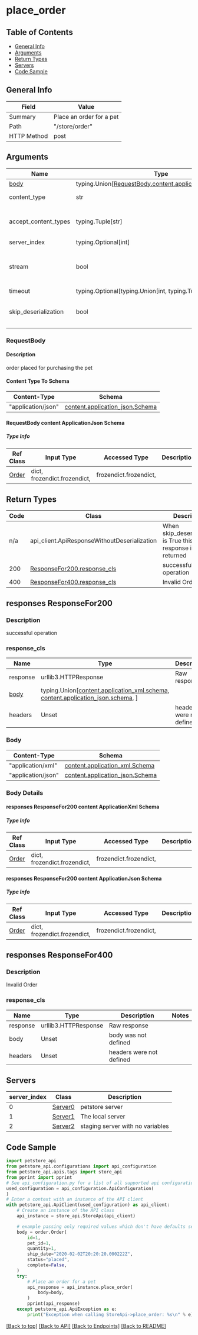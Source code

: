 <a name="placeorder"></a>
# **place_order**

## Table of Contents
- [General Info](#general-info)
- [Arguments](#arguments)
- [Return Types](#return-types)
- [Servers](#servers)
- [Code Sample](#code-sample)

## General Info
| Field | Value |
| ----- | ----- |
| Summary | Place an order for a pet |
| Path | "/store/order" |
| HTTP Method | post |

## Arguments

Name | Type | Description  | Notes
------------- | ------------- | ------------- | -------------
[body](#requestbody) | typing.Union[[RequestBody.content.application_json.schema](#request_body_request_bodycontentapplication_jsonschema)] | required |
content_type | str | optional, default is 'application/json' | Selects the schema and serialization of the request body
accept_content_types | typing.Tuple[str] | default is ("application/xml", "application/json", ) | Tells the server the content type(s) that are accepted by the client
server_index | typing.Optional[int] | default is None | Allows one to select a different server
stream | bool | default is False | if True then the response.content will be streamed and loaded from a file like object. When downloading a file, set this to True to force the code to deserialize the content to a FileSchema file
timeout | typing.Optional[typing.Union[int, typing.Tuple]] | default is None | the timeout used by the rest client
skip_deserialization | bool | default is False | when True, headers and body will be unset and an instance of api_client.ApiResponseWithoutDeserialization will be returned

### RequestBody

#### Description
order placed for purchasing the pet

#### Content Type To Schema
Content-Type | Schema
------------ | -------
"application/json" | [content.application_json.Schema](#requestbody-content-applicationjson-schema)

#### RequestBody content ApplicationJson Schema

##### Type Info
Ref Class | Input Type | Accessed Type | Description
--------- | ---------- | ------------- | ------------
[Order](../../../components/schema/order.md) | dict, frozendict.frozendict,  | frozendict.frozendict,  |

## Return Types

Code | Class | Description
------------- | ------------- | -------------
n/a | api_client.ApiResponseWithoutDeserialization | When skip_deserialization is True this response is returned
200 | [ResponseFor200.response_cls](#response_200response_cls) | successful operation
400 | [ResponseFor400.response_cls](#response_400response_cls) | Invalid Order

## responses ResponseFor200

### Description
successful operation

### response_cls
Name | Type | Description  | Notes
------------- | ------------- | ------------- | -------------
response | urllib3.HTTPResponse | Raw response |
[body](#body) | typing.Union[[content.application_xml.schema](#responses-responsefor200-content-applicationxml-schema), [content.application_json.schema](#responses-responsefor200-content-applicationjson-schema), ] |  |
headers | Unset | headers were not defined |

### Body
Content-Type | Schema
------------ | -------
"application/xml" | [content.application_xml.Schema](#responses-responsefor200-content-applicationxml-schema)
"application/json" | [content.application_json.Schema](#responses-responsefor200-content-applicationjson-schema)

### Body Details
#### responses ResponseFor200 content ApplicationXml Schema

##### Type Info
Ref Class | Input Type | Accessed Type | Description
--------- | ---------- | ------------- | ------------
[Order](../../../components/schema/order.md) | dict, frozendict.frozendict,  | frozendict.frozendict,  |
#### responses ResponseFor200 content ApplicationJson Schema

##### Type Info
Ref Class | Input Type | Accessed Type | Description
--------- | ---------- | ------------- | ------------
[Order](../../../components/schema/order.md) | dict, frozendict.frozendict,  | frozendict.frozendict,  |

## responses ResponseFor400

### Description
Invalid Order

### response_cls
Name | Type | Description  | Notes
------------- | ------------- | ------------- | -------------
response | urllib3.HTTPResponse | Raw response |
body | Unset | body was not defined |
headers | Unset | headers were not defined |

## Servers
server_index | Class | Description
------------ | ----- | ------------
0 | [Server0](../../../servers/server_0.md) | petstore server
1 | [Server1](../../../servers/server_1.md) | The local server
2 | [Server2](../../../servers/server_2.md) | staging server with no variables

## Code Sample

```python
import petstore_api
from petstore_api.configurations import api_configuration
from petstore_api.apis.tags import store_api
from pprint import pprint
# See api_configuration.py for a list of all supported api configuration parameters
used_configuration = api_configuration.ApiConfiguration(
)
# Enter a context with an instance of the API client
with petstore_api.ApiClient(used_configuration) as api_client:
    # Create an instance of the API class
    api_instance = store_api.StoreApi(api_client)

    # example passing only required values which don't have defaults set
    body = order.Order(
        id=1,
        pet_id=1,
        quantity=1,
        ship_date="2020-02-02T20:20:20.000222Z",
        status="placed",
        complete=False,
    )
    try:
        # Place an order for a pet
        api_response = api_instance.place_order(
            body=body,
        )
        pprint(api_response)
    except petstore_api.ApiException as e:
        print("Exception when calling StoreApi->place_order: %s\n" % e)
```

[[Back to top]](#top) [[Back to API]](../StoreApi.md) [[Back to Endpoints]](../../../../README.md#Endpoints) [[Back to README]](../../../../README.md)
